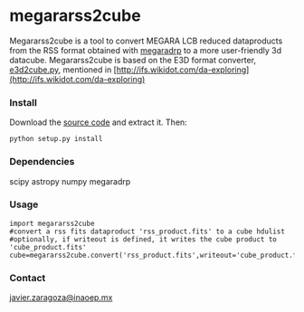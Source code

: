 # megararss2cube

Megararss2cube is a tool to convert MEGARA LCB reduced dataproducts from the RSS format obtained with [megaradrp](https://github.com/guaix-ucm/megaradrp) to a more user-friendly 3d datacube. Megararss2cube is based on the E3D format converter, 
[e3d2cube.py](http://ifs.wdfiles.com/local--files/da-exploring/e3d2cube.py), mentioned in [http://ifs.wikidot.com/da-exploring](http://ifs.wikidot.com/da-exploring)

### Install

Download the [source code](https://github.com/javierzaragoza/megararss2cube/archive/master.zip) and extract it. Then:

    python setup.py install


### Dependencies

scipy
astropy
numpy
megaradrp

### Usage

    import megararss2cube
    #convert a rss fits dataproduct 'rss_product.fits' to a cube hdulist
    #optionally, if writeout is defined, it writes the cube product to 'cube_product.fits'
    cube=megararss2cube.convert('rss_product.fits',writeout='cube_product.fits')

### Contact

javier.zaragoza@inaoep.mx
